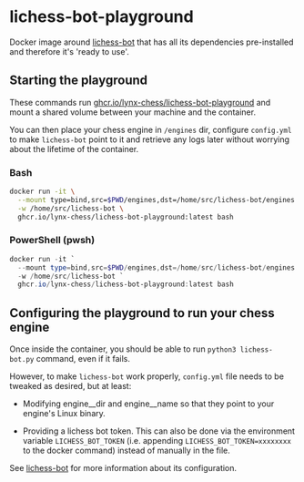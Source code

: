 # lichess-bot-playground

Docker image around [lichess-bot](https://github.com/lichess-bot-devs/lichess-bot) that has all its dependencies pre-installed and therefore it's 'ready to use'.

## Starting the playground

These commands run [ghcr.io/lynx-chess/lichess-bot-playground](https://github.com/lynx-chess/lichess-bot-playground/pkgs/container/lichess-bot-playground) and mount a shared volume between your machine and the container.

You can then place your chess engine in `/engines` dir, configure `config.yml` to make `lichess-bot` point to it and retrieve any logs later without worrying about the lifetime of the container.

### Bash

```bash
docker run -it \
  --mount type=bind,src=$PWD/engines,dst=/home/src/lichess-bot/engines \
  -w /home/src/lichess-bot \
  ghcr.io/lynx-chess/lichess-bot-playground:latest bash
```

### PowerShell (pwsh)

```powershell
docker run -it `
  --mount type=bind,src=$PWD/engines,dst=/home/src/lichess-bot/engines `
  -w /home/src/lichess-bot `
  ghcr.io/lynx-chess/lichess-bot-playground:latest bash
```

## Configuring the playground to run your chess engine

Once inside the container, you should be able to run `python3 lichess-bot.py` command, even if it fails.

However, to make `lichess-bot` work properly, `config.yml` file needs to be tweaked as desired, but at least:

- Modifying engine__dir and engine__name so that they point to your engine's Linux binary.

- Providing a lichess bot token. This can also be done via the environment variable `LICHESS_BOT_TOKEN` (i.e. appending `LICHESS_BOT_TOKEN=xxxxxxxx` to the docker command) instead of manually in the file.

See [lichess-bot](https://github.com/lichess-bot-devs/lichess-bot) for more information about its configuration.
